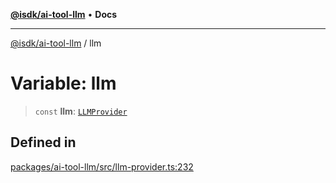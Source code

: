 [**@isdk/ai-tool-llm**](../README.md) • **Docs**

***

[@isdk/ai-tool-llm](../globals.md) / llm

# Variable: llm

> `const` **llm**: [`LLMProvider`](../classes/LLMProvider.md)

## Defined in

[packages/ai-tool-llm/src/llm-provider.ts:232](https://github.com/isdk/ai-tool-llm.js/blob/315c5c48f20c16c3cb62039cc17ee2a5600b85aa/src/llm-provider.ts#L232)
